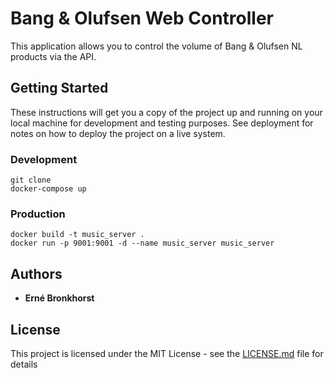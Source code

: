 # Bang & Olufsen Web Controller

This application allows you to control the volume of Bang & Olufsen NL products via the API.

## Getting Started

These instructions will get you a copy of the project up and running on your local machine for development and testing purposes. See deployment for notes on how to deploy the project on a live system.

### Development
```
git clone
docker-compose up
```

### Production

```
docker build -t music_server .
docker run -p 9001:9001 -d --name music_server music_server
```

## Authors

* **Erné Bronkhorst**

## License

This project is licensed under the MIT License - see the [LICENSE.md](LICENSE.md) file for details
